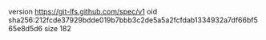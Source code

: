 version https://git-lfs.github.com/spec/v1
oid sha256:212fcde37929bdde019b7bbb3c2de5a5a2fcfdab1334932a7df66bf565e8d5d6
size 182
